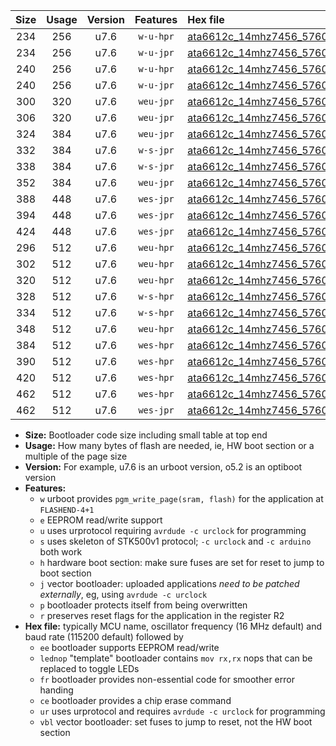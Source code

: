 |Size|Usage|Version|Features|Hex file|
|:-:|:-:|:-:|:-:|:--|
|234|256|u7.6|`w-u-hpr`|[ata6612c_14mhz7456_57600bps_ur.hex](https://raw.githubusercontent.com/stefanrueger/urboot/main/bootloaders/ata6612c/fcpu_14mhz7456/57600_bps/ata6612c_14mhz7456_57600bps_ur.hex)|
|234|256|u7.6|`w-u-jpr`|[ata6612c_14mhz7456_57600bps_ur_vbl.hex](https://raw.githubusercontent.com/stefanrueger/urboot/main/bootloaders/ata6612c/fcpu_14mhz7456/57600_bps/ata6612c_14mhz7456_57600bps_ur_vbl.hex)|
|240|256|u7.6|`w-u-hpr`|[ata6612c_14mhz7456_57600bps_lednop_ur.hex](https://raw.githubusercontent.com/stefanrueger/urboot/main/bootloaders/ata6612c/fcpu_14mhz7456/57600_bps/ata6612c_14mhz7456_57600bps_lednop_ur.hex)|
|240|256|u7.6|`w-u-jpr`|[ata6612c_14mhz7456_57600bps_lednop_ur_vbl.hex](https://raw.githubusercontent.com/stefanrueger/urboot/main/bootloaders/ata6612c/fcpu_14mhz7456/57600_bps/ata6612c_14mhz7456_57600bps_lednop_ur_vbl.hex)|
|300|320|u7.6|`weu-jpr`|[ata6612c_14mhz7456_57600bps_ee_ur_vbl.hex](https://raw.githubusercontent.com/stefanrueger/urboot/main/bootloaders/ata6612c/fcpu_14mhz7456/57600_bps/ata6612c_14mhz7456_57600bps_ee_ur_vbl.hex)|
|306|320|u7.6|`weu-jpr`|[ata6612c_14mhz7456_57600bps_ee_lednop_ur_vbl.hex](https://raw.githubusercontent.com/stefanrueger/urboot/main/bootloaders/ata6612c/fcpu_14mhz7456/57600_bps/ata6612c_14mhz7456_57600bps_ee_lednop_ur_vbl.hex)|
|324|384|u7.6|`weu-jpr`|[ata6612c_14mhz7456_57600bps_ee_lednop_fr_ur_vbl.hex](https://raw.githubusercontent.com/stefanrueger/urboot/main/bootloaders/ata6612c/fcpu_14mhz7456/57600_bps/ata6612c_14mhz7456_57600bps_ee_lednop_fr_ur_vbl.hex)|
|332|384|u7.6|`w-s-jpr`|[ata6612c_14mhz7456_57600bps_vbl.hex](https://raw.githubusercontent.com/stefanrueger/urboot/main/bootloaders/ata6612c/fcpu_14mhz7456/57600_bps/ata6612c_14mhz7456_57600bps_vbl.hex)|
|338|384|u7.6|`w-s-jpr`|[ata6612c_14mhz7456_57600bps_lednop_vbl.hex](https://raw.githubusercontent.com/stefanrueger/urboot/main/bootloaders/ata6612c/fcpu_14mhz7456/57600_bps/ata6612c_14mhz7456_57600bps_lednop_vbl.hex)|
|352|384|u7.6|`weu-jpr`|[ata6612c_14mhz7456_57600bps_ee_lednop_fr_ce_ur_vbl.hex](https://raw.githubusercontent.com/stefanrueger/urboot/main/bootloaders/ata6612c/fcpu_14mhz7456/57600_bps/ata6612c_14mhz7456_57600bps_ee_lednop_fr_ce_ur_vbl.hex)|
|388|448|u7.6|`wes-jpr`|[ata6612c_14mhz7456_57600bps_ee_vbl.hex](https://raw.githubusercontent.com/stefanrueger/urboot/main/bootloaders/ata6612c/fcpu_14mhz7456/57600_bps/ata6612c_14mhz7456_57600bps_ee_vbl.hex)|
|394|448|u7.6|`wes-jpr`|[ata6612c_14mhz7456_57600bps_ee_lednop_vbl.hex](https://raw.githubusercontent.com/stefanrueger/urboot/main/bootloaders/ata6612c/fcpu_14mhz7456/57600_bps/ata6612c_14mhz7456_57600bps_ee_lednop_vbl.hex)|
|424|448|u7.6|`wes-jpr`|[ata6612c_14mhz7456_57600bps_ee_lednop_fr_vbl.hex](https://raw.githubusercontent.com/stefanrueger/urboot/main/bootloaders/ata6612c/fcpu_14mhz7456/57600_bps/ata6612c_14mhz7456_57600bps_ee_lednop_fr_vbl.hex)|
|296|512|u7.6|`weu-hpr`|[ata6612c_14mhz7456_57600bps_ee_ur.hex](https://raw.githubusercontent.com/stefanrueger/urboot/main/bootloaders/ata6612c/fcpu_14mhz7456/57600_bps/ata6612c_14mhz7456_57600bps_ee_ur.hex)|
|302|512|u7.6|`weu-hpr`|[ata6612c_14mhz7456_57600bps_ee_lednop_ur.hex](https://raw.githubusercontent.com/stefanrueger/urboot/main/bootloaders/ata6612c/fcpu_14mhz7456/57600_bps/ata6612c_14mhz7456_57600bps_ee_lednop_ur.hex)|
|320|512|u7.6|`weu-hpr`|[ata6612c_14mhz7456_57600bps_ee_lednop_fr_ur.hex](https://raw.githubusercontent.com/stefanrueger/urboot/main/bootloaders/ata6612c/fcpu_14mhz7456/57600_bps/ata6612c_14mhz7456_57600bps_ee_lednop_fr_ur.hex)|
|328|512|u7.6|`w-s-hpr`|[ata6612c_14mhz7456_57600bps.hex](https://raw.githubusercontent.com/stefanrueger/urboot/main/bootloaders/ata6612c/fcpu_14mhz7456/57600_bps/ata6612c_14mhz7456_57600bps.hex)|
|334|512|u7.6|`w-s-hpr`|[ata6612c_14mhz7456_57600bps_lednop.hex](https://raw.githubusercontent.com/stefanrueger/urboot/main/bootloaders/ata6612c/fcpu_14mhz7456/57600_bps/ata6612c_14mhz7456_57600bps_lednop.hex)|
|348|512|u7.6|`weu-hpr`|[ata6612c_14mhz7456_57600bps_ee_lednop_fr_ce_ur.hex](https://raw.githubusercontent.com/stefanrueger/urboot/main/bootloaders/ata6612c/fcpu_14mhz7456/57600_bps/ata6612c_14mhz7456_57600bps_ee_lednop_fr_ce_ur.hex)|
|384|512|u7.6|`wes-hpr`|[ata6612c_14mhz7456_57600bps_ee.hex](https://raw.githubusercontent.com/stefanrueger/urboot/main/bootloaders/ata6612c/fcpu_14mhz7456/57600_bps/ata6612c_14mhz7456_57600bps_ee.hex)|
|390|512|u7.6|`wes-hpr`|[ata6612c_14mhz7456_57600bps_ee_lednop.hex](https://raw.githubusercontent.com/stefanrueger/urboot/main/bootloaders/ata6612c/fcpu_14mhz7456/57600_bps/ata6612c_14mhz7456_57600bps_ee_lednop.hex)|
|420|512|u7.6|`wes-hpr`|[ata6612c_14mhz7456_57600bps_ee_lednop_fr.hex](https://raw.githubusercontent.com/stefanrueger/urboot/main/bootloaders/ata6612c/fcpu_14mhz7456/57600_bps/ata6612c_14mhz7456_57600bps_ee_lednop_fr.hex)|
|462|512|u7.6|`wes-hpr`|[ata6612c_14mhz7456_57600bps_ee_lednop_fr_ce.hex](https://raw.githubusercontent.com/stefanrueger/urboot/main/bootloaders/ata6612c/fcpu_14mhz7456/57600_bps/ata6612c_14mhz7456_57600bps_ee_lednop_fr_ce.hex)|
|462|512|u7.6|`wes-jpr`|[ata6612c_14mhz7456_57600bps_ee_lednop_fr_ce_vbl.hex](https://raw.githubusercontent.com/stefanrueger/urboot/main/bootloaders/ata6612c/fcpu_14mhz7456/57600_bps/ata6612c_14mhz7456_57600bps_ee_lednop_fr_ce_vbl.hex)|

- **Size:** Bootloader code size including small table at top end
- **Usage:** How many bytes of flash are needed, ie, HW boot section or a multiple of the page size
- **Version:** For example, u7.6 is an urboot version, o5.2 is an optiboot version
- **Features:**
  + `w` urboot provides `pgm_write_page(sram, flash)` for the application at `FLASHEND-4+1`
  + `e` EEPROM read/write support
  + `u` uses urprotocol requiring `avrdude -c urclock` for programming
  + `s` uses skeleton of STK500v1 protocol; `-c urclock` and `-c arduino` both work
  + `h` hardware boot section: make sure fuses are set for reset to jump to boot section
  + `j` vector bootloader: uploaded applications *need to be patched externally*, eg, using `avrdude -c urclock`
  + `p` bootloader protects itself from being overwritten
  + `r` preserves reset flags for the application in the register R2
- **Hex file:** typically MCU name, oscillator frequency (16 MHz default) and baud rate (115200 default) followed by
  + `ee` bootloader supports EEPROM read/write
  + `lednop` "template" bootloader contains `mov rx,rx` nops that can be replaced to toggle LEDs
  + `fr` bootloader provides non-essential code for smoother error handing
  + `ce` bootloader provides a chip erase command
  + `ur` uses urprotocol and requires `avrdude -c urclock` for programming
  + `vbl` vector bootloader: set fuses to jump to reset, not the HW boot section

